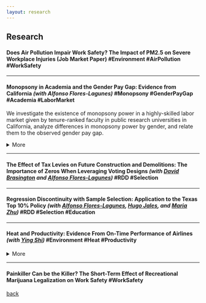 ```yaml
---
layout: research
---
```

## Research


#### Does Air Pollution Impair Work Safety? The Impact of PM2.5 on Severe Workplace Injuries (Job Market Paper)  \#Environment \#AirPollution \#WorkSafety

---------------------------------------------------------------------------------------------


#### Monopsony in Academia and the Gender Pay Gap: Evidence from California *(with Alfonso Flores-Lagunes)*  \#Monopsony \#GenderPayGap \#Academia \#LaborMarket
We investigate the existence of monopsony power in a highly-skilled labor market given by tenure-ranked faculty in public research universities in California, analyze differences in monopsony power by gender, and relate them to the observed gender pay gap.  
<details>
	<summary>More</summary>
	 We collect and use publicly-available information of faculty salaries in the University of California system and merge it with information obtained online on faculty characteristics, career trajectories, and research productivity indicators. We infer the university-level labor supply elasticity by estimating the elasticity of separation. To deal with the endogeneity of the salary in the separation equation, we employ instrumental variables exploiting exogenous variation in salaries driven by changes in school revenues and salary scales. We find evidence of monopsony power: the "exploitation rate", a common measure of monopsony power, is conservatively estimated at about 7% for tenure-track faculty. Full professors experience a higher rate of monopsony power than associate and assistant professors. Lastly, while the estimated monopsony power is not found to differ by gender for assistant and associate professors, it does so for full professors, with women facing a higher exploitation rate relative to males.
</details>

---------------------------------------------------------------------------------------------

#### The Effect of Tax Levies on Future Construction and Demolitions: The Importance of Zeros When Leveraging Voting Designs *(with [David Brasington](https://business.uc.edu/faculty-and-research/departments/economics/faculty/david-brasington.html) and [Alfonso Flores-Lagunes](https://aflores-lagunes.weebly.com))*  \#RDD \#Selection

---------------------------------------------------------------------------------------------

#### Regression Discontinuity with Sample Selection: Application to the Texas Top 10% Policy *(with [Alfonso Flores-Lagunes](https://aflores-lagunes.weebly.com), [Hugo Jales](https://sites.google.com/site/hugoborgesjales/home), and [Maria Zhu](http://www.mariazhu.com))*  \#RDD \#Selection \#Education

---------------------------------------------------------------------------------------------

#### Heat and Productivity: Evidence From On-Time Performance of Airlines *(with [Ying Shi](https://sites.google.com/site/yingandshi/home))*  \#Environment \#Heat \#Productivity
<details>
	<summary>More</summary>
	 
</details>

---------------------------------------------------------------------------------------------

#### Painkiller Can be the Killer? The Short-Term Effect of Recreational Marijuana Legalization on Work Safety  \#WorkSafety


[back](./)
